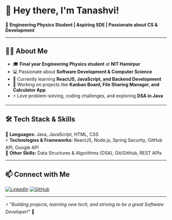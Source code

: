 # 👋 Hey there, I'm Tanashvi!  

🚀 **Engineering Physics Student | Aspiring SDE | Passionate about CS & Development**  

---

## 👨‍💻 About Me  
- 🎓 **Final year Engineering Physics student** at **NIT Hamirpur**  
- 💻 Passionate about **Software Development & Computer Science**  
- 🌱 Currently learning **ReactJS, JavaScript, and Backend Development**  
- 🔭 Working on projects like **Kanban Board, File Sharing Manager, and Calculator App**  
- ⚡ Love problem-solving, coding challenges, and exploring **DSA in Java**  

---

## 🛠️ Tech Stack & Skills  
🚀 **Languages:** Java, JavaScript, HTML, CSS  
⚡ **Technologies & Frameworks:** ReactJS, Node.js, Spring Security, GitHub API, Google API  
📌 **Other Skills:** Data Structures & Algorithms (DSA), Git/GitHub, REST APIs  

---

## 📫 Connect with Me  
[![LinkedIn](https://img.shields.io/badge/LinkedIn-blue?style=for-the-badge&logo=linkedin)](https://www.linkedin.com/in/tanashvi-joshi-528412255/)
[![GitHub](https://img.shields.io/badge/GitHub-black?style=for-the-badge&logo=github)](https://github.com/T-Joshi19)  

---

⚡ *"Building projects, learning new tech, and striving to be a great Software Developer!"* 🚀  
